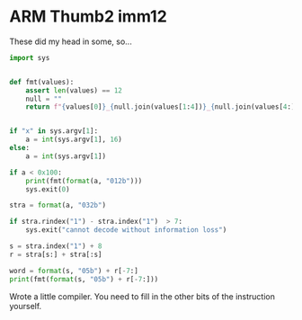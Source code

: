 # ARM Thumb2 imm12

These did my head in some, so...

```python
import sys


def fmt(values):
    assert len(values) == 12
    null = ""
    return f"{values[0]}_{null.join(values[1:4])}_{null.join(values[4:])}"


if "x" in sys.argv[1]:
    a = int(sys.argv[1], 16)
else:
    a = int(sys.argv[1])

if a < 0x100:
    print(fmt(format(a, "012b")))
    sys.exit(0)

stra = format(a, "032b")

if stra.rindex("1") - stra.index("1")  > 7:
    sys.exit("cannot decode without information loss")

s = stra.index("1") + 8
r = stra[s:] + stra[:s]

word = format(s, "05b") + r[-7:]
print(fmt(format(s, "05b") + r[-7:]))
```

Wrote a little compiler. You need to fill in the other bits of the instruction yourself.
